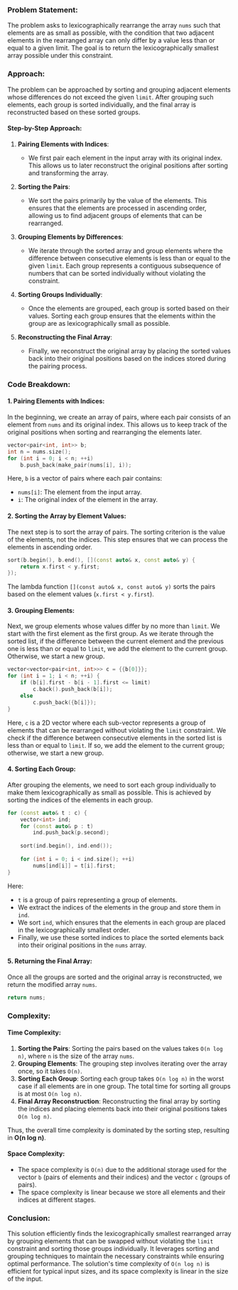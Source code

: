 ### Problem Statement:
The problem asks to lexicographically rearrange the array `nums` such that elements are as small as possible, with the condition that two adjacent elements in the rearranged array can only differ by a value less than or equal to a given limit. The goal is to return the lexicographically smallest array possible under this constraint.

### Approach:
The problem can be approached by sorting and grouping adjacent elements whose differences do not exceed the given `limit`. After grouping such elements, each group is sorted individually, and the final array is reconstructed based on these sorted groups.

#### Step-by-Step Approach:
1. **Pairing Elements with Indices**: 
   - We first pair each element in the input array with its original index. This allows us to later reconstruct the original positions after sorting and transforming the array.
   
2. **Sorting the Pairs**: 
   - We sort the pairs primarily by the value of the elements. This ensures that the elements are processed in ascending order, allowing us to find adjacent groups of elements that can be rearranged.

3. **Grouping Elements by Differences**:
   - We iterate through the sorted array and group elements where the difference between consecutive elements is less than or equal to the given `limit`. Each group represents a contiguous subsequence of numbers that can be sorted individually without violating the constraint.
   
4. **Sorting Groups Individually**:
   - Once the elements are grouped, each group is sorted based on their values. Sorting each group ensures that the elements within the group are as lexicographically small as possible.
   
5. **Reconstructing the Final Array**:
   - Finally, we reconstruct the original array by placing the sorted values back into their original positions based on the indices stored during the pairing process.

### Code Breakdown:

#### 1. **Pairing Elements with Indices**:
In the beginning, we create an array of pairs, where each pair consists of an element from `nums` and its original index. This allows us to keep track of the original positions when sorting and rearranging the elements later.

```cpp
vector<pair<int, int>> b;
int n = nums.size();
for (int i = 0; i < n; ++i)
    b.push_back(make_pair(nums[i], i));
```

Here, `b` is a vector of pairs where each pair contains:
- `nums[i]`: The element from the input array.
- `i`: The original index of the element in the array.

#### 2. **Sorting the Array by Element Values**:
The next step is to sort the array of pairs. The sorting criterion is the value of the elements, not the indices. This step ensures that we can process the elements in ascending order.

```cpp
sort(b.begin(), b.end(), [](const auto& x, const auto& y) {
    return x.first < y.first;
});
```

The lambda function `[](const auto& x, const auto& y)` sorts the pairs based on the element values (`x.first < y.first`).

#### 3. **Grouping Elements**:
Next, we group elements whose values differ by no more than `limit`. We start with the first element as the first group. As we iterate through the sorted list, if the difference between the current element and the previous one is less than or equal to `limit`, we add the element to the current group. Otherwise, we start a new group.

```cpp
vector<vector<pair<int, int>>> c = {{b[0]}};
for (int i = 1; i < n; ++i) {
    if (b[i].first - b[i - 1].first <= limit)
        c.back().push_back(b[i]);
    else
        c.push_back({b[i]});
}
```

Here, `c` is a 2D vector where each sub-vector represents a group of elements that can be rearranged without violating the `limit` constraint. We check if the difference between consecutive elements in the sorted list is less than or equal to `limit`. If so, we add the element to the current group; otherwise, we start a new group.

#### 4. **Sorting Each Group**:
After grouping the elements, we need to sort each group individually to make them lexicographically as small as possible. This is achieved by sorting the indices of the elements in each group.

```cpp
for (const auto& t : c) {
    vector<int> ind;
    for (const auto& p : t)
        ind.push_back(p.second);
    
    sort(ind.begin(), ind.end());
    
    for (int i = 0; i < ind.size(); ++i)
        nums[ind[i]] = t[i].first;
}
```

Here:
- `t` is a group of pairs representing a group of elements.
- We extract the indices of the elements in the group and store them in `ind`.
- We sort `ind`, which ensures that the elements in each group are placed in the lexicographically smallest order.
- Finally, we use these sorted indices to place the sorted elements back into their original positions in the `nums` array.

#### 5. **Returning the Final Array**:
Once all the groups are sorted and the original array is reconstructed, we return the modified array `nums`.

```cpp
return nums;
```

### Complexity:

#### Time Complexity:
1. **Sorting the Pairs**: Sorting the pairs based on the values takes `O(n log n)`, where `n` is the size of the array `nums`.
2. **Grouping Elements**: The grouping step involves iterating over the array once, so it takes `O(n)`.
3. **Sorting Each Group**: Sorting each group takes `O(n log n)` in the worst case if all elements are in one group. The total time for sorting all groups is at most `O(n log n)`.
4. **Final Array Reconstruction**: Reconstructing the final array by sorting the indices and placing elements back into their original positions takes `O(n log n)`.

Thus, the overall time complexity is dominated by the sorting step, resulting in **O(n log n)**.

#### Space Complexity:
- The space complexity is `O(n)` due to the additional storage used for the vector `b` (pairs of elements and their indices) and the vector `c` (groups of pairs). 
- The space complexity is linear because we store all elements and their indices at different stages.

### Conclusion:
This solution efficiently finds the lexicographically smallest rearranged array by grouping elements that can be swapped without violating the `limit` constraint and sorting those groups individually. It leverages sorting and grouping techniques to maintain the necessary constraints while ensuring optimal performance. The solution's time complexity of `O(n log n)` is efficient for typical input sizes, and its space complexity is linear in the size of the input.
